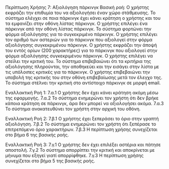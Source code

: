 Περίπτωση Χρήσης 7: Αξιολόγηση πάρκινγκ 
Βασική ροή:
Ο χρήστης εκφράζει την επιθυμία του να αξιολογήσει έναν χώρο στάθμευσης.
Το σύστημα ελέγχει σε ποια πάρκινγκ έχει κάνει κράτηση ο χρήστης και του τα εμφανίζει στην οθόνη λίστας πάρκινγκ.
Ο χρήστης επιλέγει ένα πάρκινγκ από την οθόνη λίστας πάρκινγκ.
Το σύστημα φορτώνει την φόρμα αξιολόγησης για το συγκεκριμένο πάρκινγκ.
Ο χρήστης επιλέγει τον αριθμό των αστεριών για το πάρκινγκ που αξιολογεί στην φόρμα αξιολόγησης συγκεκριμένου πάρκινγκ.
Ο χρήστης εκφράζει την άποψή του εντός ορίων (200 χαρακτήρες) για το πάρκινγκ που αξιολογεί  στην φόρμα αξιολόγησης συγκεκριμένου πάρκινγκ.
Ο χρήστης επιλέγει να στείλει την κριτική του.
Το σύστημα επιβεβαιώνει ότι τα κριτήρια της αξιολόγησης πληρούνται, την αποθηκεύει και την εισάγει στην λίστα με τις υπόλοιπες κριτικές για το πάρκινγκ.
Ο χρήστης επιβεβαιώνει την υποβολή της κριτικής του στην οθόνη επιβεβαίωσης μετά τον έλεγχο της.
Το σύστημα στέλνει την κριτική στο αντίστοιχο πάρκινγκ σε μορφή email.


Εναλλακτική Ροή 1:
7.α.1 Ο χρήστης δεν έχει κάνει κράτηση ακόμη μέσω της εφαρμογής.
7.α.2 Το σύστημα ενημερώνει τον χρήστη ότι δεν βρήκε κάποια κράτηση σε πάρκινγκ, άρα δεν μπορεί να αξιολογήσει ακόμα.
7.α.3 Το σύστημα ανακατευθύνει τον χρήστη στην αρχική του οθόνη.

Εναλλακτική Ροή 2:
7.β.1 Ο χρήστης έχει ξεπεράσει το όριο στην γραπτή αξιολόγηση.
7.β.2 Το σύστημα ενημερώνει τον χρήστη ότι ξεπέρασε το επιτρεπόμενο όριο χαρακτήρων.
7.β.3 Η περίπτωση χρήσης συνεχίζεται στο βήμα 6 της βασικής ροής.

Εναλλακτική Ροή 3:
7.γ.1 Ο χρήστης δεν έχει επιλέξει αστέρια και πάτησε αποστολή.
7.γ.2 Το σύστημα απορρίπτει την κριτική και αποκρίνεται με μήνυμα που εξηγεί γιατί απορρίφθηκε.
7.γ.3 Η περίπτωση χρήσης συνεχίζεται στο βήμα 5 της βασικής ροής.

